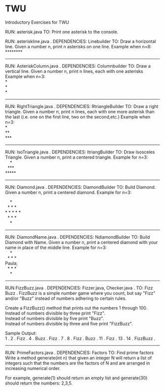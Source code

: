 # TWU
Introductory Exercises for TWU

RUN: asterisk.java
TO: Print one asterisk to the console.


RUN: asteriskline.java . DEPENDENCIES: Linebuilder
TO: Draw a horizontal line. Given a number n, print n asterisks on one line.
Example when n=8:  
&ast;&ast;&ast;&ast;&ast;&ast;&ast;&ast;

*********************

RUN: AsteriskColumn.java .  DEPENDENCIES: Columnbuilder
TO: Draw a vertical line. Given a number n, print n lines, each with one asterisks
Example when n=3:  
&ast;  
&ast;  
&ast;  

******************

RUN: RightTriangle.java .  DEPENDENCIES: RtriangleBuilder
TO: Draw a right triangle. Given a number n, print n lines, each with one more asterisk than the last (i.e. one on the first line, two on the second,etc.) 
Example when n=3:  
&ast;  
&ast;&ast;  
&ast;&ast;&ast;  
 

*************

RUN: IsoTriangle.java .  DEPENDENCIES: ItriangBuilder
TO: Draw Isosceles Triangle. Given a number n, print a centered triangle. Example for n=3:  
&nbsp; &nbsp; &ast;  
&nbsp; &ast;&ast;&ast;  
&ast;&ast;&ast;&ast;&ast;   

*************************

RUN: Diamond.java .  DEPENDENCIES: DiamondBuilder
TO: Build Diamond. Given a number n, print a centered diamond. Example for n=3:  

&nbsp; &nbsp; &ast;  
&nbsp; &ast; &ast; &ast;  
&ast; &ast; &ast; &ast; &ast;  
&nbsp; &ast; &ast; &ast;  
&nbsp; &nbsp; &ast;  


********************

RUN: DiamondName.java .  DEPENDENCIES: NdiamondBuilder
TO: Build Diamond with Name. Given a number n, print a centered diamond with your name in place of the middle line. Example for n=3:  
&nbsp; &nbsp; &ast;  
&nbsp; &ast; &ast; &ast;  
Paula;  
&nbsp; &ast; &ast; &ast;  
&nbsp; &nbsp; &ast;  

*******************

RUN FizzBuzz.java . DEPENDENCIES: Fizzer.java, Checker.java . 
TO: Fizz Buzz . 
FizzBuzz is a simple number game where you count, but say "Fizz" and/or "Buzz" instead of numbers adhering to certain rules.  

Create a FizzBuzz() method that prints out the numbers 1 through 100.  
Instead of numbers divisible by three print "Fizz".  
Instead of numbers divisible by five print "Buzz".  
Instead of numbers divisible by three and five print "FizzBuzz".  

Sample Output:  
1 . 
2 . 
Fizz . 
4 . 
Buzz . 
Fizz . 
7 . 
8 . 
Fizz . 
Buzz . 
11 . 
Fizz . 
13 . 
14 . 
FizzBuzz . 

******************

RUN: PrimeFactors.java .  DEPENDENCIES: Factors
TO: Find prime factors
Write a method generate(int n) that given an integer N will return a list of integers such that the numbers are the factors of N and are arranged in increasing numerical order.

For example, generate(1) should return an empty list and generate(30) should return the numbers: 2,3,5.
